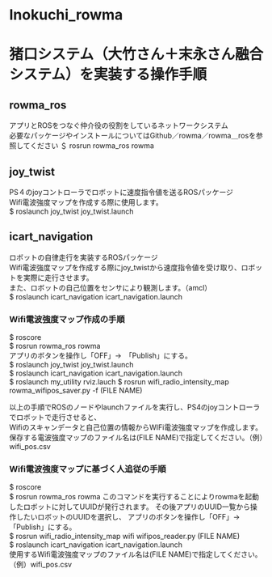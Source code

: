 # Inokuchi_rowma
# 猪口システム（大竹さん＋末永さん融合システム）を実装する操作手順
 
## rowma_ros
 アプリとROSをつなぐ仲介役の役割をしているネットワークシステム  
 必要なパッケージやインストールについてはGithub／rowma／rowma＿rosを参照してください
 ＄ rosrun rowma_ros rowma
 
## joy_twist
 PS４のjoyコントローラでロボットに速度指令値を送るROSパッケージ  
 Wifi電波強度マップを作成する際に使用します。  
 $ roslaunch joy_twist joy_twist.launch  
 
## icart_navigation
 ロボットの自律走行を実装するROSパッケージ  
 Wifi電波強度マップを作成する際にjoy_twistから速度指令値を受け取り、ロボットを実際に走行させます。  
 また、ロボットの自己位置をセンサにより観測します。（amcl）  
 $ roslaunch icart_navigation icart_navigation.launch  
 
### Wifi電波強度マップ作成の手順
$ roscore  
$ rosrun rowma_ros rowma    
アプリのボタンを操作し「OFF」→　「Publish」にする。  
$ roslaunch joy_twist joy_twist.launch  
$ roslaunch icart_navigation icart_navigation.launch  
$ roslaunch my_utility rviz.lauch
$ rosrun wifi_radio_intensity_map rowma_wifipos_saver.py -f (FILE NAME)    

以上の手順でROSのノードやlaunchファイルを実行し、PS4のjoyコントローラでロボットで走行させると、  
Wifiのスキャンデータと自己位置の情報からWIFi電波強度マップを作成します。  
保存する電波強度マップのファイル名は(FILE NAME)で指定してください。（例）wifi_pos.csv  

### Wifi電波強度マップに基づく人追従の手順
$ roscore  
$ rosrun rowma_ros rowma
このコマンドを実行することによりrowmaを起動したロボットに対してUUIDが発行されます。
その後アプリのUUID一覧から操作したいロボットのUUIDを選択し、
アプリのボタンを操作し「OFF」→　「Publish」にする。  
$ rosrun wifi_radio_intensity_map wifi wifipos_reader.py (FILE NAME)  
$ roslaunch icart_navigation icart_navigation.launch  
使用するWifi電波強度マップのファイル名は(FILE NAME)で指定してください。（例）wifi_pos.csv
